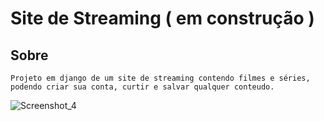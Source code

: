 # Site de Streaming ( em construção )

## Sobre
```
Projeto em django de um site de streaming contendo filmes e séries, podendo criar sua conta, curtir e salvar qualquer conteudo.
```
![Screenshot_4](https://user-images.githubusercontent.com/125137802/234141442-b1bfb964-0c51-4428-8009-0ed72318861d.png)
